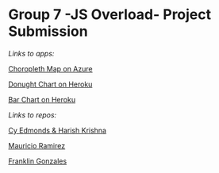 # Group 7 -JS Overload- Project Submission

_Links to apps:_


[Choropleth Map on Azure](https://jsoverload.azurewebsites.net/cy "Cy's Map, App by Harish")

[Donught Chart on Heroku](https://www.google.com "Mauricio's Donught")

[Bar Chart on Heroku](https://www.google.com "Franklin's Bar Chart")


_Links to repos:_


[Cy Edmonds & Harish Krishna](https://github.com/harishbk77/jsoverload_final.git "Cy's Map, App by Harish")

[Mauricio Ramirez](https://github.com/bellissima0419/js_overload.git "Mauricio's Donught")

[Franklin Gonzales](https://github.com/franklingonzales/Project_3_Developer_Survey_2019.git "Franklin's Bar Chart")
